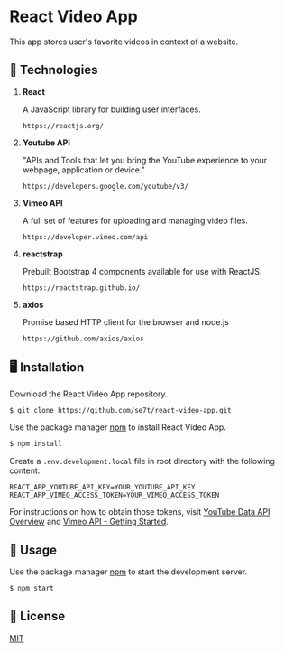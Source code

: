 # React Video App

This app stores user's favorite videos in context of a website.

## 🔬 Technologies

1.  **React**

    A JavaScript library for building user interfaces.

    `https://reactjs.org/`

1.  **Youtube API**

    "APIs and Tools that let you bring the YouTube experience to your webpage, application or device."

    `https://developers.google.com/youtube/v3/`

1.  **Vimeo API**

    A full set of features for uploading and managing video files.

    `https://developer.vimeo.com/api`

1.  **reactstrap**

    Prebuilt Bootstrap 4 components available for use with ReactJS.

    `https://reactstrap.github.io/`

1.  **axios**

    Promise based HTTP client for the browser and node.js

    `https://github.com/axios/axios`

## 🖥️ Installation

Download the React Video App repository.

```bash
$ git clone https://github.com/se7t/react-video-app.git
```

Use the package manager [npm](https://www.npmjs.com/) to install React Video App.

```bash
$ npm install
```

Create a `.env.development.local` file in root directory with the following content:

```
REACT_APP_YOUTUBE_API_KEY=YOUR_YOUTUBE_API_KEY
REACT_APP_VIMEO_ACCESS_TOKEN=YOUR_VIMEO_ACCESS_TOKEN
```

For instructions on how to obtain those tokens, visit [YouTube Data API Overview](https://developers.google.com/youtube/v3/getting-started) and [Vimeo API - Getting Started](https://developer.vimeo.com/api/guides/start).

## 🧰 Usage

Use the package manager [npm](https://www.npmjs.com/) to start the development server.

```bash
$ npm start
```

## 📄 License

[MIT](https://choosealicense.com/licenses/mit/)
